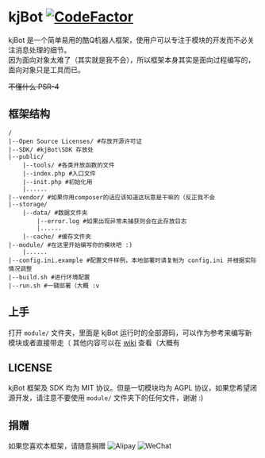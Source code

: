 # kjBot [![CodeFactor](https://www.codefactor.io/repository/github/kj415j45/kjbot/badge/master)](https://www.codefactor.io/repository/github/kj415j45/kjbot/overview/master)

kjBot 是一个简单易用的酷Q机器人框架，使用户可以专注于模块的开发而不必关注消息处理的细节。  
因为面向对象太难了（其实就是我不会），所以框架本身其实是面向过程编写的，面向对象只是工具而已。

~~不懂什么 PSR-4~~

## 框架结构

```
/
|--Open Source Licenses/ #存放开源许可证
|--SDK/ #kjBot\SDK 存放处
|--public/
    |--tools/ #各类开放函数的文件
    |--index.php #入口文件
    |--init.php #初始化用
    |......
|--vendor/ #如果你用composer的话应该知道这玩意是干嘛的（反正我不会
|--storage/ 
    |--data/ #数据文件夹
        |--error.log #如果出现异常未捕获则会在此存放日志
        |......
    |--cache/ #缓存文件夹
|--module/ #在这里开始编写你的模块吧 :)
    |......
|--config.ini.example #配置文件样例，本地部署时请复制为 config.ini 并根据实际情况调整
|--build.sh #进行环境配置
|--run.sh #一键部署（大概 :v
```

## 上手

打开 `module/` 文件夹，里面是 kjBot 运行时的全部源码，可以作为参考来编写新模块或者直接带走（
其他内容可以在 [wiki](https://github.com/kj415j45/kjBot/wiki) 查看（大概有

## LICENSE

kjBot 框架及 SDK 均为 MIT 协议。但是一切模块均为 AGPL 协议，如果您希望闭源开发，请注意不要使用 `module/` 文件夹下的任何文件，谢谢 :)

## 捐赠

如果您喜欢本框架，请随意捐赠
![Alipay](https://user-images.githubusercontent.com/18349191/41342369-a703b31a-6f2e-11e8-98eb-cd39f5642ea3.jpg)
![WeChat](https://user-images.githubusercontent.com/18349191/41342554-1aeada6a-6f2f-11e8-9b51-cab50c182648.png)
